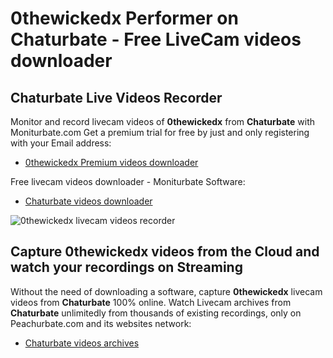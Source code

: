 # 0thewickedx Performer on Chaturbate - Free LiveCam videos downloader

## Chaturbate Live Videos Recorder

Monitor and record livecam videos of **0thewickedx** from **Chaturbate** with Moniturbate.com
Get a premium trial for free by just and only registering with your Email address:
* [0thewickedx Premium videos downloader](https://moniturbate.com/request-demo-licence-key.html)

Free livecam videos downloader - Moniturbate Software:
* [Chaturbate videos downloader](https://moniturbate.com/moniturbate-download-software.html)

![0thewickedx livecam videos recorder](https://peachurnet.com/templates/moniturbate-software.png)


## Capture 0thewickedx videos from the Cloud and watch your recordings on Streaming

Without the need of downloading a software, capture **0thewickedx** livecam videos from **Chaturbate** 100% online.
Watch Livecam archives from **Chaturbate** unlimitedly from thousands of existing recordings, only on Peachurbate.com and its websites network:
* [Chaturbate videos archives](https://peachurnet.com/)